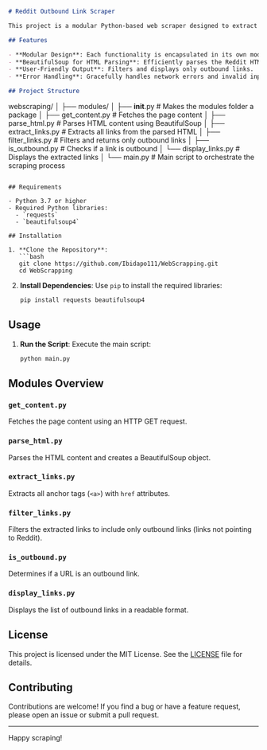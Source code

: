
```markdown
# Reddit Outbound Link Scraper

This project is a modular Python-based web scraper designed to extract outbound links (links pointing to external websites) from a given Reddit URL, such as a subreddit or a specific post.

## Features

- **Modular Design**: Each functionality is encapsulated in its own module for better readability and reusability.
- **BeautifulSoup for HTML Parsing**: Efficiently parses the Reddit HTML content to extract links.
- **User-Friendly Output**: Filters and displays only outbound links.
- **Error Handling**: Gracefully handles network errors and invalid inputs.

## Project Structure

```
webscraping/
│
├── modules/
│   ├── __init__.py               # Makes the modules folder a package
│   ├── get_content.py            # Fetches the page content
│   ├── parse_html.py             # Parses HTML content using BeautifulSoup
│   ├── extract_links.py          # Extracts all links from the parsed HTML
│   ├── filter_links.py           # Filters and returns only outbound links
│   ├── is_outbound.py            # Checks if a link is outbound
│   └── display_links.py          # Displays the extracted links
│
└── main.py                       # Main script to orchestrate the scraping process
```

## Requirements

- Python 3.7 or higher
- Required Python libraries:
  - `requests`
  - `beautifulsoup4`

## Installation

1. **Clone the Repository**:
   ```bash
   git clone https://github.com/Ibidapo111/WebScrapping.git
   cd WebScrapping
   ```

2. **Install Dependencies**:
   Use `pip` to install the required libraries:
   ```bash
   pip install requests beautifulsoup4
   ```

## Usage

1. **Run the Script**:
   Execute the main script:
   ```bash
   python main.py
   ```

## Modules Overview

### `get_content.py`
Fetches the page content using an HTTP GET request.

### `parse_html.py`
Parses the HTML content and creates a BeautifulSoup object.

### `extract_links.py`
Extracts all anchor tags (`<a>`) with `href` attributes.

### `filter_links.py`
Filters the extracted links to include only outbound links (links not pointing to Reddit).

### `is_outbound.py`
Determines if a URL is an outbound link.

### `display_links.py`
Displays the list of outbound links in a readable format.



## License

This project is licensed under the MIT License. See the [LICENSE](LICENSE) file for details.

## Contributing

Contributions are welcome! If you find a bug or have a feature request, please open an issue or submit a pull request.



---

Happy scraping!
```


